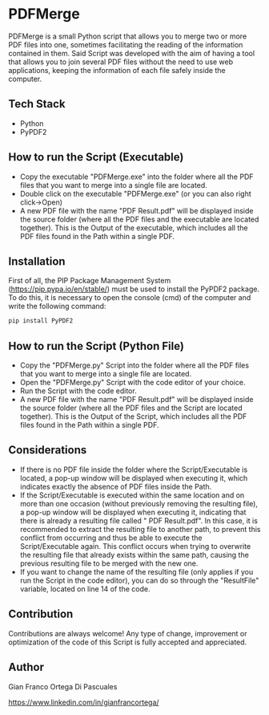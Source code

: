 
# PDFMerge

PDFMerge is a small Python script that allows you to merge two or more PDF files into one, sometimes facilitating the reading of the information contained in them. Said Script was developed with the aim of having a tool that allows you to join several PDF files without the need to use web applications, keeping the information of each file safely inside the computer.


## Tech Stack

* Python
* PyPDF2


## How to run the Script (Executable)

* Copy the executable "PDFMerge.exe" into the folder where all the PDF files that you want to merge into a single file are located.
* Double click on the executable "PDFMerge.exe" (or you can also right click->Open)
* A new PDF file with the name "PDF Result.pdf" will be displayed inside the source folder (where all the PDF files and the executable are located together). This is the Output of the executable, which includes all the PDF files found in the Path within a single PDF.
## Installation

First of all, the PIP Package Management System (https://pip.pypa.io/en/stable/) must be used to install the PyPDF2 package. To do this, it is necessary to open the console (cmd) of the computer and write the following command:

```bash
pip install PyPDF2
```
## How to run the Script (Python File)

* Copy the "PDFMerge.py" Script into the folder where all the PDF files that you want to merge into a single file are located.
* Open the "PDFMerge.py" Script with the code editor of your choice.
* Run the Script with the code editor.
* A new PDF file with the name "PDF Result.pdf" will be displayed inside the source folder (where all the PDF files and the Script are located together). This is the Output of the Script, which includes all the PDF files found in the Path within a single PDF.
## Considerations

* If there is no PDF file inside the folder where the Script/Executable is located, a pop-up window will be displayed when executing it, which indicates exactly the absence of PDF files inside the Path.
* If the Script/Executable is executed within the same location and on more than one occasion (without previously removing the resulting file), a pop-up window will be displayed when executing it, indicating that there is already a resulting file called " PDF Result.pdf". In this case, it is recommended to extract the resulting file to another path, to prevent this conflict from occurring and thus be able to execute the Script/Executable again. This conflict occurs when trying to overwrite the resulting file that already exists within the same path, causing the previous resulting file to be merged with the new one.
* If you want to change the name of the resulting file (only applies if you run the Script in the code editor), you can do so through the "ResultFile" variable, located on line 14 of the code.

## Contribution

Contributions are always welcome! Any type of change, improvement or optimization of the code of this Script is fully accepted and appreciated.


## Author

Gian Franco Ortega Di Pascuales

https://www.linkedin.com/in/gianfrancortega/